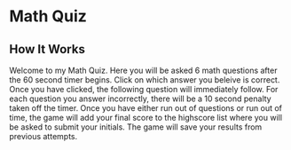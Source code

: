 <!-- Read Me -->
# Math Quiz

## How It Works

Welcome to my Math Quiz. Here you will be asked 6 math questions after the 60 second timer begins. Click on which answer you beleive is correct. Once you have clicked, the following question will immediately follow. For each question you answer incorrectly, there will be a 10 second penalty taken off the timer. Once you have either run out of questions or run out of time, the game will add your final score to the highscore list where you will be asked to submit your initials. The game will save your results from previous attempts.


